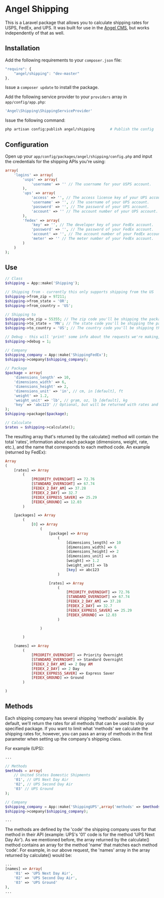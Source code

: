 Angel Shipping
==============
This is a Laravel package that allows you to calculate shipping rates for USPS, FedEx, and UPS.  It was built for use in the [Angel CMS](https://github.com/JVMartin/angel), but works independently of that as well.

Installation
------------
Add the following requirements to your `composer.json` file:
```javascript
"require": {
	"angel/shipping": "dev-master"
},
```

Issue a `composer update` to install the package.

Add the following service provider to your `providers` array in `app/config/app.php`:
```php
'Angel\Shipping\ShippingServiceProvider'
```

Issue the following command:
```bash
php artisan config:publish angel/shipping       # Publish the config
```

Configuration
------------
Open up your `app/config/packages/angel/shipping/config.php` and input the credentials for the shipping APIs you're using:
```php
array(
	'logins' => array(
		'usps' => array(
			'username' => '' // The username for your USPS account.
		),
		'ups' => array(
			'access' => '', // The access license key of your UPS account.
			'username' => '', // The username of your UPS account.
			'password' => '', // The password of your UPS account.
			'account' => '' // The account number of your UPS account.
		),
		'fedex' => array(
			'key' => '', // The developer key of your FedEx account.
			'password' => '', // The password of your FedEx account.
			'account' => '', // The account number of your FedEx account.
			'meter' => '' // The meter number of your FedEx account.
		)
	)
);
```

Use
------------

```php
// Class
$shipping = App::make('Shipping');

// Shipping from - currently this only supports shipping from the US
$shipping->from_zip = 97211;
$shipping->from_state = 'OR';
$shipping->from_country = 'US';

// Shipping to
$shipping->to_zip = 55355; // The zip code you'll be shipping the package to (international zip codes allowed)
$shipping->to_state = 'MN'; // The state code you'll be shipping the package to (international states allowed)
$shipping->to_country = 'US'; // The country code you'll be shipping the package to (international zip codes allowed)

// Debug - this will 'print' some info about the requests we're making, use it for debugging purposes
$shipping->debug = 1;

// Company
$shipping_company = App::make('ShippingFedEx');
$shipping->company($shipping_company);
	
// Package
$package = array(
	'dimensions_length' => 10,
	'dimensions_width' => 6,
	'dimensions_height' => 2,
	'dimensions_unit' => 'in', // cm, in [default], ft
	'weight' => 1.2,
	'weight_unit' => 'lb', // gram, oz, lb [default], kg
	'key' => 'abc123' // Optional, but will be returned with rates and may be useful for you to differentiate between multiple packages
);
$shipping->package($package);

// Calculate
$rates = $shipping->calculate();
```

The resulting array that's returned by the calculate() method will contain the total 'rates', information about each package (dimensions, weight, rate, etc.), and the name that corresponds to each method code. An example (returned by FedEx):

```php
Array
(
    [rates] => Array
        (
            [PRIORITY_OVERNIGHT] => 72.76
            [STANDARD_OVERNIGHT] => 67.74
            [FEDEX_2_DAY_AM] => 37.28
            [FEDEX_2_DAY] => 32.7
            [FEDEX_EXPRESS_SAVER] => 25.29
            [FEDEX_GROUND] => 12.03
        )

    [packages] => Array
        (
            [0] => Array
                (
                    [package] => Array
                        (
                            [dimensions_length] => 10
                            [dimensions_width] => 6
                            [dimensions_height] => 2
                            [dimensions_unit] => in
                            [weight] => 1.2
                            [weight_unit] => lb
                            [key] => abc123
                        )

                    [rates] => Array
                        (
                            [PRIORITY_OVERNIGHT] => 72.76
                            [STANDARD_OVERNIGHT] => 67.74
                            [FEDEX_2_DAY_AM] => 37.28
                            [FEDEX_2_DAY] => 32.7
                            [FEDEX_EXPRESS_SAVER] => 25.29
                            [FEDEX_GROUND] => 12.03
                        )

                )

        )

    [names] => Array
        (
            [PRIORITY_OVERNIGHT] => Priority Overnight
            [STANDARD_OVERNIGHT] => Standard Overnight
            [FEDEX_2_DAY_AM] => 2 Day AM
            [FEDEX_2_DAY] => 2 Day
            [FEDEX_EXPRESS_SAVER] => Express Saver
            [FEDEX_GROUND] => Ground
        )

)
```

Methods
------------

Each shipping company has several shipping 'methods' available.  By default, we'll return the rates for all methods that can be used to ship your specified package. If you want to limit what 'methods' we calculate the shipping rates for, however, you can pass an array of methods in the first parameter when setting up the company's shipping class.

For example (UPS):

```php
...

// Methods
$methods = array(
	// United States Domestic Shipments
	'01', // UPS Next Day Air
	'02', // UPS Second Day Air
	'03' // UPS Ground
);

// Company
$shipping_company = App::make('ShippingUPS',array('methods' => $methods));
$shipping->company($shipping_company);

...
```

The methods are defined by the 'code' the shipping company uses for that method in their API (example: UPS's '01' code is for the method 'UPS Next Day Air'). As we mentioned before, the array returned by the calculate() method contains an array for the method 'name' that matches each method 'code'.  For example, in our above request, the 'names' array in the array returned by calculate() would be:

```php
...
[names] => Array(
	'01' => 'UPS Next Day Air',
	'02' => 'UPS Second Day Air',
	'03' => 'UPS Ground'
),
...
```